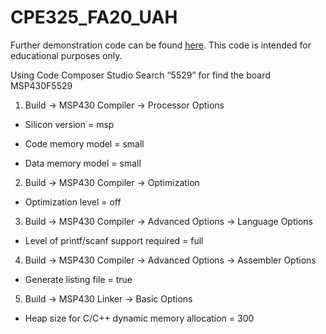# CPE325_FA20_UAH
Further demonstration code can be found [here](https://github.com/uah-lacasa/CPE325_MSP430f5529). This code is intended for educational purposes only.

Using Code Composer Studio
Search “5529” for find the board MSP430F5529

1. Build -> MSP430 Compiler -> Processor Options

- Silicon version = msp

- Code memory model = small

- Data memory model = small

2. Build -> MSP430 Compiler -> Optimization

- Optimization level = off

3. Build -> MSP430 Compiler -> Advanced Options -> Language Options

- Level of printf/scanf support required = full

4. Build -> MSP430 Compiler -> Advanced Options -> Assembler Options

- Generate listing file = true

5. Build -> MSP430 Linker -> Basic Options

- Heap size for C/C++ dynamic memory allocation = 300
